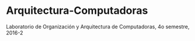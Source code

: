 # Arquitectura-Computadoras
Laboratorio de Organización y Arquitectura de Computadoras, 4o semestre, 2016-2
